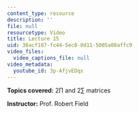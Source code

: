 ```yaml
---
content_type: resource
description: ''
file: null
resourcetype: Video
title: Lecture 15
uid: 36acf187-fc44-5ec8-0d11-5005a08affc9
video_files:
  video_captions_file: null
video_metadata:
  youtube_id: 3p-AfjvEDqs
---
```


**Topics covered:** 2∏ and 2∑ matrices

**Instructor:** Prof. Robert Field